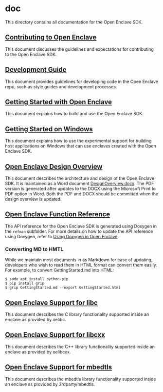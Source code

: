 doc
===

This directory contains all documentation for the Open Enclave SDK.

[Contributing to Open Enclave](Contributing.md)
------------------------------

This document discusses the guidelines and expectations for contributing to the
Open Enclave SDK.

[Development Guide](DevelopmentGuide.md)
-------------------

This document provides guidelines for developing code in the Open Enclave repo,
such as style guides and development processes.

[Getting Started with Open Enclave](GettingStarted.md)
-----------------------------------

This document explains how to build and use the Open Enclave SDK.

[Getting Started on Windows](GettingStarted.Windows.md)
-----------------------------------

This document explains how to use the experimental support for building host
applications on Windows that can use enclaves created with the Open Enclave
SDK.

[Open Enclave Design Overview](DesignOverview.pdf)
------------------------------

This document describes the architecture and design of the Open Enclave SDK.
It is maintained as a Word document [DesignOverview.docx](DesignOverview.docx).
The PDF version is generated after updates to the DOCX using the Microsoft
Print to PDF option in Word. Both the PDF and DOCX should be committed when the
design overview is updated.

[Open Enclave Function Reference](refman/md/index.md)
---------------------------------

The API reference for the Open Enclave SDK is generated using Doxygen in the
`refman` subfolder. For more details on how to update the API reference using
Doxygen, refer to [Using Doxygen in Open Enclave](refman/doxygen-howto.md).

### Converting MD to HMTL

While we maintain most documents in as Markdown for ease of updating,
developers who wish to read them in HTML format can convert them easily.
For example, to convert GettingStarted.md into HTML:

```
$ sudo apt install python-pip
$ pip install grip
$ grip GettingStarted.md --export GettingStarted.html
```

[Open Enclave Support for libc](LibcSupport.md)
-------------------------------
This document describes the C library functionality supported inside an enclave
as provided by oelibc.

[Open Enclave Support for libcxx](LibcxxSupport.md)
---------------------------------
This document describes the C++ library functionality supported inside an
enclave as provided by oelibcxx.

[Open Enclave Support for mbedtls](MbedtlsSupport.md)
----------------------------------
This document describes the mbedtls library functionality supported inside an
enclave as provided by 3rdparty/mbedtls.

